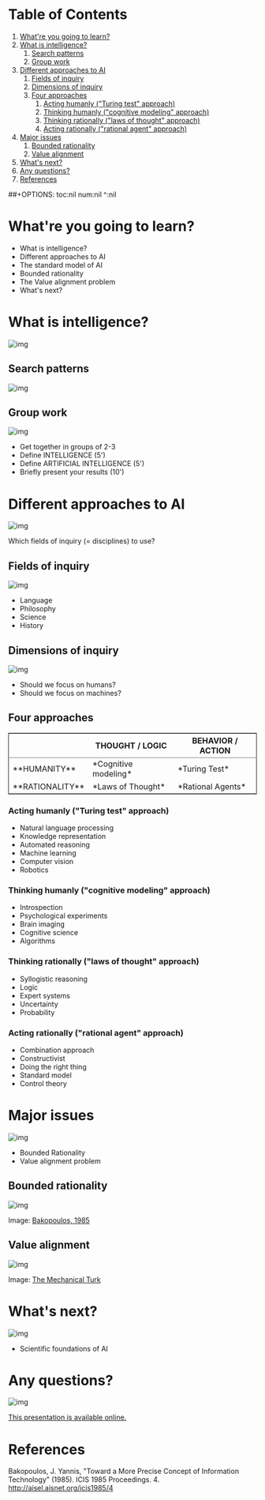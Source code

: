 
# Table of Contents

1.  [What're you going to learn?](#orgcf778ef)
2.  [What is intelligence?](#org93ccf2b)
    1.  [Search patterns](#org1a0e13c)
    2.  [Group work](#org382e513)
3.  [Different approaches to AI](#orgceed051)
    1.  [Fields of inquiry](#org2c923a1)
    2.  [Dimensions of inquiry](#orge75383f)
    3.  [Four approaches](#orgfeaca8d)
        1.  [Acting humanly ("Turing test" approach)](#org7251579)
        2.  [Thinking humanly ("cognitive modeling" approach)](#org85d0447)
        3.  [Thinking rationally ("laws of thought" approach)](#org5c4912a)
        4.  [Acting rationally ("rational agent" approach)](#org07d59c8)
4.  [Major issues](#orgd65c4dd)
    1.  [Bounded rationality](#orgdc9b565)
    2.  [Value alignment](#orgf63b4fb)
5.  [What's next?](#org7afe88f)
6.  [Any questions?](#org0a0ed22)
7.  [References](#org4472ca4)

\##+OPTIONS: toc:nil num:nil ^:nil


<a id="orgcf778ef"></a>

# What're you going to learn?

-   What is intelligence?
-   Different approaches to AI
-   The standard model of AI
-   Bounded rationality
-   The Value alignment problem
-   What's next?


<a id="org93ccf2b"></a>

# What is intelligence?

![img](./img/intelligence.gif)


<a id="org1a0e13c"></a>

## Search patterns

![img](./img/googletrends.png)


<a id="org382e513"></a>

## Group work

![img](./img/groupwork.gif)

-   Get together in groups of 2-3
-   Define INTELLIGENCE (5')
-   Define ARTIFICIAL INTELLIGENCE (5')
-   Briefly present your results (10')


<a id="orgceed051"></a>

# Different approaches to AI

![img](./img/fields.gif)

Which fields of inquiry (= disciplines) to use?


<a id="org2c923a1"></a>

## Fields of inquiry

![img](./img/fields.gif)

-   Language
-   Philosophy
-   Science
-   History


<a id="orge75383f"></a>

## Dimensions of inquiry

![img](./img/humanmachine.jpg)

-   Should we focus on humans?
-   Should we focus on machines?


<a id="orgfeaca8d"></a>

## Four approaches

<table border="2" cellspacing="0" cellpadding="6" rules="groups" frame="hsides">


<colgroup>
<col  class="org-left" />

<col  class="org-left" />

<col  class="org-left" />
</colgroup>
<thead>
<tr>
<th scope="col" class="org-left">&#xa0;</th>
<th scope="col" class="org-left">THOUGHT / LOGIC</th>
<th scope="col" class="org-left">BEHAVIOR / ACTION</th>
</tr>
</thead>

<tbody>
<tr>
<td class="org-left">**HUMANITY**</td>
<td class="org-left">*Cognitive modeling*</td>
<td class="org-left">*Turing Test*</td>
</tr>


<tr>
<td class="org-left">**RATIONALITY**</td>
<td class="org-left">*Laws of Thought*</td>
<td class="org-left">*Rational Agents*</td>
</tr>
</tbody>
</table>


<a id="org7251579"></a>

### Acting humanly ("Turing test" approach)

-   Natural language processing
-   Knowledge representation
-   Automated reasoning
-   Machine learning
-   Computer vision
-   Robotics


<a id="org85d0447"></a>

### Thinking humanly ("cognitive modeling" approach)

-   Introspection
-   Psychological experiments
-   Brain imaging
-   Cognitive science
-   Algorithms


<a id="org5c4912a"></a>

### Thinking rationally ("laws of thought" approach)

-   Syllogistic reasoning
-   Logic
-   Expert systems
-   Uncertainty
-   Probability


<a id="org07d59c8"></a>

### Acting rationally ("rational agent" approach)

-   Combination approach
-   Constructivist
-   Doing the right thing
-   Standard model
-   Control theory


<a id="orgd65c4dd"></a>

# Major issues

![img](./img/issues.gif)

-   Bounded Rationality
-   Value alignment problem


<a id="orgdc9b565"></a>

## Bounded rationality

![img](./img/bakopoulos.png)

Image: [Bakopoulos, 1985](#org059a05d)


<a id="orgf63b4fb"></a>

## Value alignment

![img](./img/mechanicalturk.png)

Image: [The Mechanical Turk](https://www.amazon.com/Turk-Famous-Eighteenth-Century-Chess-Playing-Machine/dp/B000HWZ28Q)


<a id="org7afe88f"></a>

# What's next?

![img](./img/river.gif)

-   Scientific foundations of AI


<a id="org0a0ed22"></a>

# Any questions?

![img](./img/thankyou.gif)

[This presentation is available online.](https://github.com/birkenkrahe/ai482/tree/main/2_what_is_ai)


<a id="org4472ca4"></a>

# References

<a id="org059a05d"></a> Bakopoulos, J. Yannis, "Toward a More Precise
Concept of Information Technology" (1985). ICIS 1985 Proceedings. 4.
<http://aisel.aisnet.org/icis1985/4>

